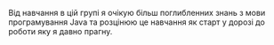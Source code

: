 Від навчання в цій групі я очікую більш поглибленних знань з мови програмування Java та розцінюю це навчання як старт у дорозі до роботи яку я давно прагну.